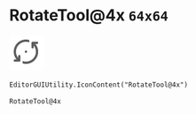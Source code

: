 # RotateTool@4x `64x64`
<img src="/img/RotateTool@4x.png" width=64 height=64>

``` CSharp
EditorGUIUtility.IconContent("RotateTool@4x")
```
```
RotateTool@4x
```
